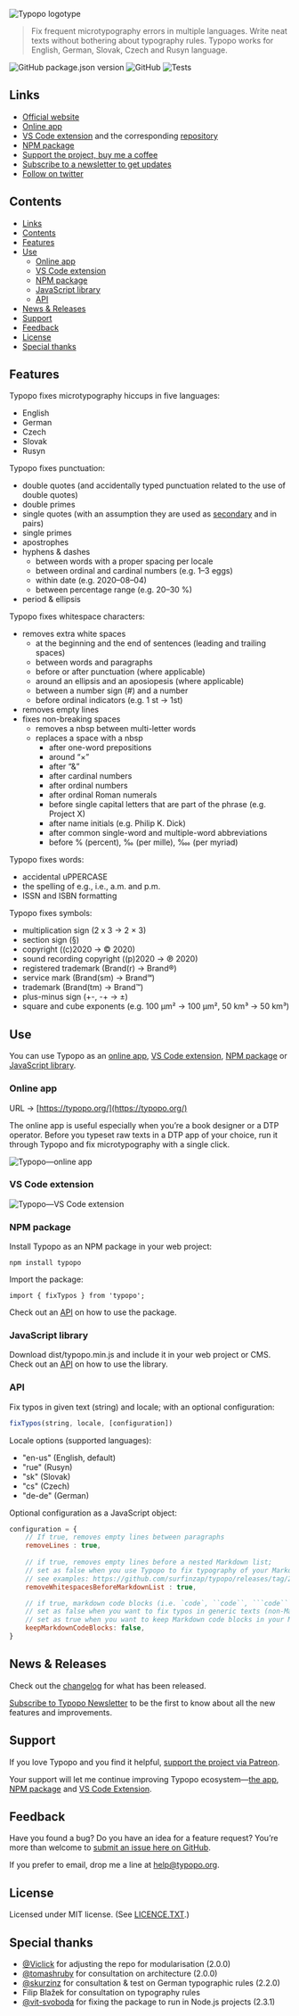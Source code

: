 ![Typopo logotype](assets/typopo--logotype--2020.svg "Typopo logotype")


> Fix frequent microtypography errors in multiple languages. Write neat texts without bothering about typography rules. Typopo works for English, German, Slovak, Czech and Rusyn language.

![GitHub package.json version](https://img.shields.io/github/package-json/v/surfinzap/typopo?color=7b00cb&style=flat)
![GitHub](https://img.shields.io/github/license/surfinzap/typopo?color=7b00cb&style=flat)
![Tests](https://img.shields.io/endpoint?url=https://raw.githubusercontent.com/surfinzap/typopo/main/tests-status.json)


## Links
- [Official website](https://typopo.org)
- [Online app](https://app.typopo.org)
- [VS Code extension](https://marketplace.visualstudio.com/items?itemName=brano.typopo-vscode) and the corresponding [repository](https://github.com/surfinzap/typopo-vscode)
- [NPM package](https://www.npmjs.com/package/typopo)
- [Support the project, buy me a coffee](https://ko-fi.com/branosandala)
- [Subscribe to a newsletter to get updates](https://buttondown.email/Typopo)
- [Follow on twitter](https://twitter.com/typopo_app)

## Contents
- [Links](#links)
- [Contents](#contents)
- [Features](#features)
- [Use](#use)
	- [Online app](#online-app)
	- [VS Code extension](#vs-code-extension)
	- [NPM package](#npm-package)
	- [JavaScript library](#javascript-library)
	- [API](#api)
- [News \& Releases](#news-releases)
- [Support](#support)
- [Feedback](#feedback)
- [License](#license)
- [Special thanks](#special-thanks)

## Features
Typopo fixes microtypography hiccups in five languages:
- English
- German
- Czech
- Slovak
- Rusyn

Typopo fixes punctuation:
- double quotes (and accidentally typed punctuation related to the use of double quotes)
- double primes
- single quotes (with an assumption they are used as [secondary](https://en.wikipedia.org/wiki/Quotation_mark#Summary_table_for_various_languages) and in pairs)
- single primes
- apostrophes
- hyphens & dashes
	- between words with a proper spacing per locale 
	- between ordinal and cardinal numbers (e.g. 1–3 eggs)
	- within date (e.g. 2020–08–04)
	- between percentage range (e.g. 20–30 %)
- period & ellipsis

Typopo fixes whitespace characters:
- removes extra white spaces
	- at the beginning and the end of sentences (leading and trailing spaces)
	- between words and paragraphs
	- before or after punctuation (where applicable)
	- around an ellipsis and an aposiopesis (where applicable)
	- between a number sign (#) and a number
	- before ordinal indicators (e.g. 1 st → 1st)
- removes empty lines
- fixes non-breaking spaces
	- removes a nbsp between multi-letter words
	- replaces a space with a nbsp
		- after one-word prepositions
		- around “×”
		- after “&”
		- after cardinal numbers
		- after ordinal numbers
		- after ordinal Roman numerals
		- before single capital letters that are part of the phrase (e.g. Project X)
		- after name initials (e.g. Philip K. Dick)
		- after common single-word and multiple-word abbreviations
		- before % (percent), ‰ (per mille), ‱ (per myriad)

Typopo fixes words:
- accidental uPPERCASE
- the spelling of e.g., i.e., a.m. and p.m.
- ISSN and ISBN formatting

Typopo fixes symbols:
- multiplication sign (2 x 3 → 2 × 3)
- section sign (§)
- copyright ((c)2020 → © 2020)
- sound recording copyright ((p)2020 → ℗ 2020)
- registered trademark (Brand(r) → Brand®)
- service mark (Brand(sm) → Brand℠)
- trademark (Brand(tm) → Brand™)
- plus-minus sign (+-, -+ → ±)
- square and cube exponents (e.g. 100 µm² → 100 µm², 50 km³ → 50 km³)

## Use

You can use Typopo as an [online app](#online-app), [VS Code extension](#vs-code-extension), [NPM package](#npm-package) or [JavaScript library](#javascript-library).



### Online app
URL → [https://typopo.org/](https://typopo.org/)

The online app is useful especially when you’re a book designer or a DTP operator. Before you typeset raw texts in a DTP app of your choice, run it through Typopo and fix microtypography with a single click.

![Typopo—online app](assets/typopo--screenshot--20-09.png "Typopo—online app")



### VS Code extension
![Typopo—VS Code extension](assets/typopo--vs-code-animation--html.gif "VS code extension")


### NPM package
Install Typopo as an NPM package in your web project:
```
npm install typopo
```

Import the package:
```
import { fixTypos } from 'typopo';
```

Check out an [API](#api) on how to use the package.


### JavaScript library
Download dist/typopo.min.js and include it in your web project or CMS. Check out an [API](#api) on how to use the library.



### API
Fix typos in given text (string) and locale; with an optional configuration:
```javascript
fixTypos(string, locale, [configuration])
```

Locale options (supported languages):
- "en-us" (English, default)
- "rue" (Rusyn)
- "sk" (Slovak)
- "cs" (Czech)
- "de-de" (German)

Optional configuration as a JavaScript object:
```javascript
configuration = {
	// If true, removes empty lines between paragraphs
	removeLines : true, 
  
	// if true, removes empty lines before a nested Markdown list; 
	// set as false when you use Typopo to fix typography of your Markdown files
	// see examples: https://github.com/surfinzap/typopo/releases/tag/2%2F4%2F0
	removeWhitespacesBeforeMarkdownList : true, 

	// if true, markdown code blocks (i.e. `code`, ``code``, ```code```) will be ignored from being identified as incorrectly used single quote or double quote pairs
	// set as false when you want to fix typos in generic texts (non-Markdown files)
	// set as true when you want to keep Markdown code blocks in your Markdown files
	keepMarkdownCodeBlocks: false,
}
```






## News & Releases
Check out the [changelog](CHANGELOG.md) for what has been released.

[Subscribe to Typopo Newsletter](https://buttondown.email/Typopo) to be the first to know about all the new features and improvements.



## Support
If you love Typopo and you find it helpful, [support the project via Patreon](https://www.patreon.com/branosandala).

Your support will let me continue improving Typopo ecosystem—[the app](https://typopo.org), [NPM package](https://www.npmjs.com/package/typopo) and [VS Code Extension](https://marketplace.visualstudio.com/items?itemName=brano.typopo-vscode).


## Feedback
Have you found a bug? Do you have an idea for a feature request? You’re more than welcome to [submit an issue here on GitHub](https://github.com/surfinzap/typopo/issues/new/choose).

If you prefer to email, drop me a line at <help@typopo.org>.


## License
Licensed under MIT license. (See [LICENCE.TXT](//github.com/surfinzap/typopo/blob/master/LICENSE.txt).)


## Special thanks
- [@Viclick](https://github.com/vilemj-Viclick) for adjusting the repo for modularisation (2.0.0)
- [@tomashruby](https://github.com/tomashruby) for consultation on architecture (2.0.0)
- [@skurzinz](https://github.com/skurzinz) for consultation & test on German typographic rules (2.2.0)
- Filip Blažek for consultation on typography rules
- [@vit-svoboda](https://github.com/vit-svoboda) for fixing the package to run in Node.js projects (2.3.1)
